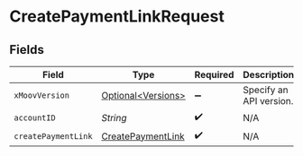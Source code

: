 # CreatePaymentLinkRequest


## Fields

| Field                                                             | Type                                                              | Required                                                          | Description                                                       |
| ----------------------------------------------------------------- | ----------------------------------------------------------------- | ----------------------------------------------------------------- | ----------------------------------------------------------------- |
| `xMoovVersion`                                                    | [Optional\<Versions>](../../models/components/Versions.md)        | :heavy_minus_sign:                                                | Specify an API version.                                           |
| `accountID`                                                       | *String*                                                          | :heavy_check_mark:                                                | N/A                                                               |
| `createPaymentLink`                                               | [CreatePaymentLink](../../models/components/CreatePaymentLink.md) | :heavy_check_mark:                                                | N/A                                                               |
